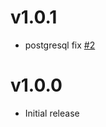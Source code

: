 # v1.0.1

- postgresql fix [#2](https://github.com/lsuits/ues_people/issues/2)

# v1.0.0

- Initial release
